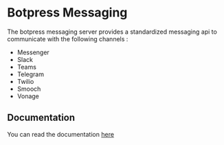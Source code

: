 # Botpress Messaging

The botpress messaging server provides a standardized messaging api to communicate with the following channels :

- Messenger
- Slack
- Teams
- Telegram
- Twilio
- Smooch
- Vonage

## Documentation

You can read the documentation [here](./docs/readme.md)
